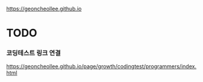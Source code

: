 https://geoncheollee.github.io


TODO
=============

### 코딩테스트 링크 연결
https://geoncheollee.github.io/page/growth/codingtest/programmers/index.html
